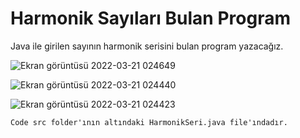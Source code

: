 # Harmonik Sayıları Bulan Program
Java ile girilen sayının harmonik serisini bulan program yazacağız.

![Ekran görüntüsü 2022-03-21 024649](https://user-images.githubusercontent.com/89224500/159191110-0b4516df-8f02-4039-ae84-1d3d3300e928.png)

![Ekran görüntüsü 2022-03-21 024440](https://user-images.githubusercontent.com/89224500/159191114-feeb4aef-c03c-4cb7-8a0f-910b5340e2f3.png)


![Ekran görüntüsü 2022-03-21 024423](https://user-images.githubusercontent.com/89224500/159191112-7a5da4cc-2b5f-44ee-9768-a18e1950495f.png)


`Code src folder'ının altındaki HarmonikSeri.java file'ındadır.`
